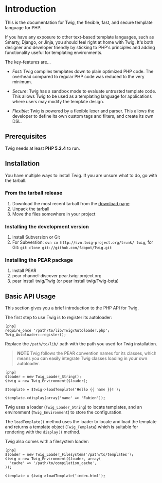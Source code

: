 Introduction
============

This is the documentation for Twig, the flexible, fast, and secure template
language for PHP.

If you have any exposure to other text-based template languages, such as
Smarty, Django, or Jinja, you should feel right at home with Twig. It's both
designer and developer friendly by sticking to PHP's principles and adding
functionality useful for templating environments.

The key-features are...

 * *Fast*: Twig compiles templates down to plain optimized PHP code. The
   overhead compared to regular PHP code was reduced to the very minimum.

 * *Secure*: Twig has a sandbox mode to evaluate untrusted template code. This
   allows Twig to be used as a templating language for applications where
   users may modify the template design.

 * *Flexible*: Twig is powered by a flexible lexer and parser. This allows the
   developer to define its own custom tags and filters, and create its own
   DSL.

Prerequisites
-------------

Twig needs at least **PHP 5.2.4** to run.

Installation
------------

You have multiple ways to install Twig. If you are unsure what to do, go with
the tarball.

### From the tarball release

 1. Download the most recent tarball from the [download page](http://www.twig-project.org/installation)
 2. Unpack the tarball
 3. Move the files somewhere in your project

### Installing the development version

 1. Install Subversion or Git
 2. For Subversion: `svn co http://svn.twig-project.org/trunk/ twig`, for Git:
    `git clone git://github.com/fabpot/Twig.git`

### Installing the PEAR package

 1. Install PEAR
 2. pear channel-discover pear.twig-project.org
 3. pear install twig/Twig (or pear install twig/Twig-beta)

Basic API Usage
---------------

This section gives you a brief introduction to the PHP API for Twig.

The first step to use Twig is to register its autoloader:

    [php]
    require_once '/path/to/lib/Twig/Autoloader.php';
    Twig_Autoloader::register();

Replace the `/path/to/lib/` path with the path you used for Twig installation.

>**NOTE**
>Twig follows the PEAR convention names for its classes, which means you can
>easily integrate Twig classes loading in your own autoloader.

    [php]
    $loader = new Twig_Loader_String();
    $twig = new Twig_Environment($loader);

    $template = $twig->loadTemplate('Hello {{ name }}!');

    $template->display(array('name' => 'Fabien'));

Twig uses a loader (`Twig_Loader_String`) to locate templates, and an
environment (`Twig_Environment`) to store the configuration.

The `loadTemplate()` method uses the loader to locate and load the template
and returns a template object (`Twig_Template`) which is suitable for
rendering with the `display()` method.

Twig also comes with a filesystem loader:

    [php]
    $loader = new Twig_Loader_Filesystem('/path/to/templates');
    $twig = new Twig_Environment($loader, array(
      'cache' => '/path/to/compilation_cache',
    ));

    $template = $twig->loadTemplate('index.html');
